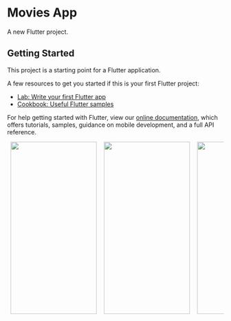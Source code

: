 # Movies App

A new Flutter project.

## Getting Started

This project is a starting point for a Flutter application.

A few resources to get you started if this is your first Flutter project:

- [Lab: Write your first Flutter app](https://flutter.dev/docs/get-started/codelab)
- [Cookbook: Useful Flutter samples](https://flutter.dev/docs/cookbook)

For help getting started with Flutter, view our
[online documentation](https://flutter.dev/docs), which offers tutorials,
samples, guidance on mobile development, and a full API reference.


<pre> <img src="https://user-images.githubusercontent.com/70213104/130209866-93ce6322-5042-4123-a6cf-4e09f753869a.png" width="200" height="400" />  <img src="https://user-images.githubusercontent.com/70213104/130209885-dda9cd88-6d24-429c-9845-7ef85048ed73.png" width="200" height="400" />  <img src="https://user-images.githubusercontent.com/70213104/130209905-7412e4a4-d090-4c13-ae7e-998ac8f6f876.png" width="200" height="400" /> </pre>

